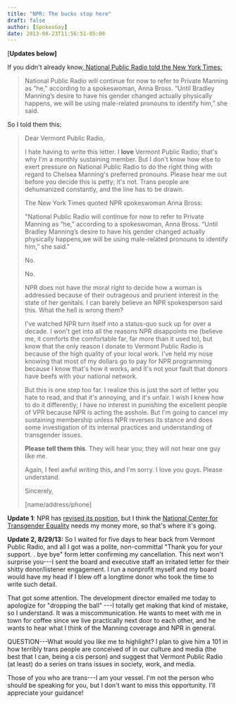 ```yaml
---
title: "NPR: The bucks stop here"
draft: false
author: [SpokesGay]
date: 2013-08-23T11:56:51-05:00
---
```


[__Updates below]__

If you didn't already know,[ National Public Radio told the New York Times:](http://www.nytimes.com/2013/08/23/business/media/he-she-news-media-are-encouraged-to-change.html?smid=tw-nytmedia&amp;seid=auto&amp;_r=1&amp;)

>National Public Radio will continue for now to refer to Private Manning as “he,” according to a spokeswoman, Anna Bross. “Until Bradley Manning’s desire to have his gender changed actually physically happens, we will be using male-related pronouns to identify him,” she said.

So I told them this:

> Dear Vermont Public Radio,
> 
> I hate having to write this letter. I __love__ Vermont Public Radio; that's why I'm a monthly sustaining member. But I don't know how else to exert pressure on National Public Radio to do the right thing with regard to Chelsea Manning's preferred pronouns. Please hear me out before you decide this is petty; it's not. Trans people are dehumanized constantly, and the line has to be drawn.
> 
> The New York Times quoted NPR spokeswoman Anna Bross:
> 
> "National Public Radio will continue for now to refer to Private Manning as “he,” according to a spokeswoman, Anna Bross. “Until Bradley Manning’s desire to have his gender changed actually physically happens,we will be using male-related pronouns to identify him,” she said."
> 
> No.
> 
> No.
> 
> NPR does not have the moral right to decide how a woman is addressed because of their outrageous and prurient interest in the state of her genitals. I can barely believe an NPR spokesperson said this. What the hell is wrong them?
> 
> I've watched NPR turn itself into a status-quo suck up for over a decade. I won't get into all the reasons NPR disappoints me (believe me, it comforts the comfortable far, far more than it used to), but know that the only reason I donate to Vermont Public Radio is because of the high quality of your local work. I've held my nose knowing that most of my dollars go to pay for NPR programming because I know that's how it works, and it's not your fault that donors have beefs with your national network.
> 
> But this is one step too far. I realize this is just the sort of letter you hate to read, and that it's annoying, and it's unfair. I wish I knew how to do it differently; I have no interest in punishing the excellent people of VPR because NPR is acting the asshole. But I'm going to cancel my sustaining membership unless NPR reverses its stance and does some investigation of its internal practices and understanding of transgender issues.
> 
> __Please tell them this__. They will hear you; they will not hear one guy like me.
> 
> Again, I feel awful writing this, and I'm sorry. I love you guys. Please understand.
> 
> Sincerely,
> 
> [name/address/phone]

__Update 1__: NPR has [revised its position](http://www.npr.org/blogs/thetwo-way/2013/08/23/214941331/npr-issues-new-guidance-on-mannings-gender-identity), but I think the [National Center for Transgender Equality](http://www.transgenderequality.org) needs my money more, so that's where it's going.

__Update 2, 8/29/13:__ So I waited for five days to hear back from Vermont Public Radio, and all I got was a polite, non-committal "Thank you for your support. . bye bye" form letter confirming my cancellation. This next won't surprise you---I sent the board and executive staff an irritated letter for their shitty donor/listener engagement. I run a nonprofit myself and my board would have my head if I blew off a longtime donor who took the time to write such detail.

That got some attention. The development director emailed me today to apologize for "dropping the ball" ---I totally get making that kind of mistake, so I understand. It was a miscommunication. He wants to meet with me in town for coffee since we live practically next door to each other, and he wants to hear what I think of the Manning coverage and NPR in general.

QUESTION---What would you like me to highlight? I plan to give him a 101 in how terribly trans people are conceived of in our culture and media (the best that I can, being a cis person) and suggest that Vermont Public Radio (at least) do a series on trans issues in society, work, and media.

Those of you who are trans---I am your vessel. I'm not the person who should be speaking for you, but I don't want to miss this opportunity. I'll appreciate your guidance!